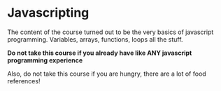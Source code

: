 # Javascripting

The content of the course turned out to be the very basics of javascript programming. Variables, arrays, functions, loops all the stuff.

**Do not take this course if you already have like ANY javascript programming experience**

Also, do not take this course if you are hungry, there are a lot of food references!

